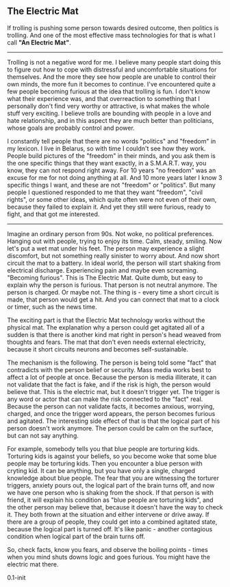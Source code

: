 ## The Electric Mat

If trolling is pushing some person towards desired outcome, then politics is trolling. And one of the most effective mass technologies for that is what I call **"An Electric Mat"**.

---

Trolling is not a negative word for me. I believe many people start doing this to figure out how to cope with distressful and uncomfortable situations for themselves. And the more they see how people are unable to control their own minds, the more fun it becomes to continue. I've encountered quite a few people becoming furious at the idea that trolling is fun. I don't know what their experience was, and that overreaction to something that I personally don't find very worthy or attractive, is what makes the whole stuff very exciting. I believe trolls are bounding with people in a love and hate relationship, and in this aspect they are much better than politicians, whose goals are probably control and power.

I constantly tell people that there are no words "politics" and "freedom" in my lexicon. I live in Belarus, so with time I couldn't see how they work. People build pictures of the "freedom" in their minds, and you ask them is the one specific things that they want exactly, in a S.M.A.R.T. way, you know, they can not respond right away. For 10 years "no freedom" was an excuse for me for not doing anything at all. And 10 more years later I know 3 specific things I want, and these are not "freedom" or "politics". But many people I questioned responded to me that they want "freedom", "civil rights", or some other ideas, which quite often were not even of their own, because they failed to explain it. And yet they still were furious, ready to fight, and that got me interested.

---

Imagine an ordinary person from 90s. Not woke, no political preferences. Hanging out with people, trying to enjoy its time. Calm, steady, smiling. Now let's put a wet mat under his feet. The person may experience a slight discomfort, but not something really sinister to worry about. And now short circuit the mat to a battery. In ideal world, the person will start shaking from electrical discharge. Experiencing pain and maybe even screaming. "Becoming furious". This is The Electric Mat. Quite dumb, but easy to explain why the person is furious. That person is not neutral anymore. The person is charged. Or maybe not. The thing is - every time a short circuit is made, that person would get a hit. And you can connect that mat to a clock or timer, such as the news time.

The exciting part is that the Electric Mat technology works without the physical mat. The explanation why a person could get agitated all of a sudden is that there is another kind mat right in person's head weaved from thoughts and fears. The mat that don't even needs external electricity, because it short circuits neurons and becomes self-sustainable.

The mechanism is the following. The person is being told some "fact" that contradicts with the person belief or security. Mass media works best to affect a lot of people at once. Because the person is media illiterate, it can not validate that the fact is fake, and if the risk is high, the person would believe that. This is the electric mat, but it doesn't trigger yet. The trigger is any word or actor that can make the risk connected to the "fact" real. Because the person can not validate facts, it becomes anxious, worrying, charged, and once the trigger word appears, the person becomes furious and agitated. The interesting side effect of that is that the logical part of his person doesn't work anymore. The person could be calm on the surface, but can not say anything.

For example, somebody tells you that blue people are torturing kids. Torturing kids is against your beliefs, so you become woke that some blue people may be torturing kids. Then you encounter a blue person with cryting kid. It can be anything, but you have only a single, charged knowledge about blue people. The fear that you are witnessing the torturer triggers, anxiety pours out, the logical part of the brain turns off, and now we have one person who is shaking from the shock. If that person is with friend, it will explain his condition as "blue people are torturing kids", and the other person may believe that, because it doesn't have the way to check it. They both frown at the situation and either intervene or drive away. If there are a group of people, they could get into a combined agitated state, because the logical part is turned off. It's like panic - another contagious condition when logical part of the brain turns off.

So, check facts, know you fears, and observe the boiling points - times when you mind shuts downs logic and goes furious. You might have the electric mat there.

0.1-init